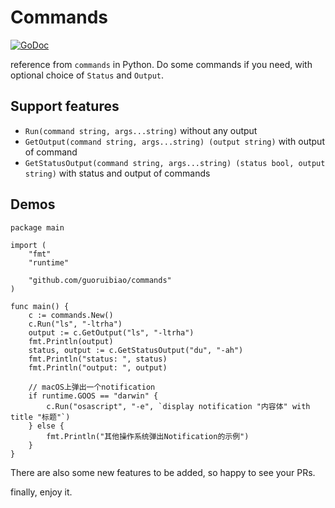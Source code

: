 # Commands

[![GoDoc](https://godoc.org/github.com/guoruibiao/commands?status.svg)](https://godoc.org/github.com/guoruibiao/commands)


reference from `commands` in Python. Do some commands if you need, with optional choice of `Status` and `Output`.

## Support features

- `Run(command string, args...string)`  without any output
- `GetOutput(command string, args...string) (output string)` with output of command
- `GetStatusOutput(command string, args...string) (status bool, output string)` with status and output of commands



## Demos
```
package main

import (
	"fmt"
	"runtime"

	"github.com/guoruibiao/commands"
)

func main() {
	c := commands.New()
	c.Run("ls", "-ltrha")
	output := c.GetOutput("ls", "-ltrha")
	fmt.Println(output)
	status, output := c.GetStatusOutput("du", "-ah")
	fmt.Println("status: ", status)
	fmt.Println("output: ", output)

	// macOS上弹出一个notification
	if runtime.GOOS == "darwin" {
		c.Run("osascript", "-e", `display notification "内容体" with title "标题"`)
	} else {
		fmt.Println("其他操作系统弹出Notification的示例")
	}
}

```

There are also some new features to be added, so happy to see your PRs.

finally, enjoy it.